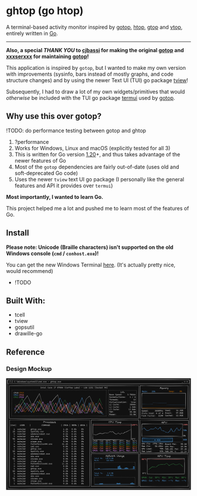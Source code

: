 # ghtop (go htop)
A terminal-based activity monitor inspired by [gotop](https://github.com/xxxserxxx/gotop), [htop](https://hisham.hm/htop/), [gtop](https://github.com/aksakalli/gtop) and [vtop](https://github.com/MrRio/vtop), entirely written in [Go](https://golang.org/).

---

**Also, a special _THANK YOU_ to [cjbassi](https://github.com/cjbassi/) for making the original [gotop](https://github.com/cjbassi/gotop) and [xxxserxxx](https://github.com/xxxserxxx/) for maintaining [gotop](https://github.com/xxxserxxx/gotop)!**

This application is inspired by `gotop`, but I wanted to make my own version with improvements (sysinfo, bars instead of mostly graphs, and code structure changes) and by using the newer Text UI (TUI) go package [tview](https://github.com/rivo/tview)!

Subsequently, I had to draw a lot of my own widgets/primitives that would _otherwise_ be included with the TUI go package [termui](https://github.com/gizak/termui) used by [gotop](https://github.com/xxxserxxx/gotop).

## Why use this over gotop?

!TODO: do performance testing between gotop and ghtop

1. ?performance
2. Works for Windows, Linux and macOS (explicitly tested for all 3)
3. This is written for Go version [1.20](https://go.dev/dl/)+, and thus takes advantage of the newer features of Go
4. Most of the `gotop` dependencies are fairly out-of-date (uses old and soft-deprecated Go code)
5. Uses the newer `tview` text UI go package (I personally like the general features and API it provides over `termui`)

**Most importantly, I wanted to learn Go.** 

This project helped me a lot and pushed me to learn most of the features of Go.

## Install
**Please note: Unicode (Braille characters) isn't supported on the old Windows console (`cmd` / `conhost.exe`)!**

You can get the new Windows Terminal [here](https://github.com/microsoft/terminal/releases). (It's actually pretty nice, would recommend)

- !TODO

## Built With:

 - tcell
 - tview
 - gopsutil
 - drawille-go


## Reference

### Design Mockup

<div>
<img src="./assets/ghtop.png" alt="design mockup"/>
</div>